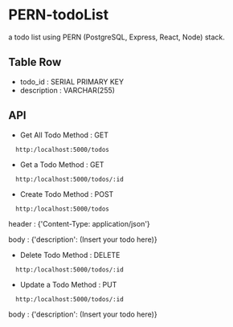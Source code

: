 # PERN-todoList
a todo list using PERN (PostgreSQL, Express, React, Node) stack. 

## Table Row 
- todo_id : SERIAL PRIMARY KEY
- description : VARCHAR(255)

## API
- Get All Todo 
Method : GET
```
  http:/localhost:5000/todos
```
- Get a Todo 
Method : GET 

```
  http:/localhost:5000/todos/:id
```
- Create Todo 
Method : POST
```
  http:/localhost:5000/todos
```
header : {'Content-Type: application/json'}

body : {'description': (Insert your todo here)}
- Delete Todo 
Method : DELETE
```
  http:/localhost:5000/todos/:id
```
- Update a Todo
Method : PUT
```
  http:/localhost:5000/todos/:id
```
body : {'description': (Insert your todo here)}
